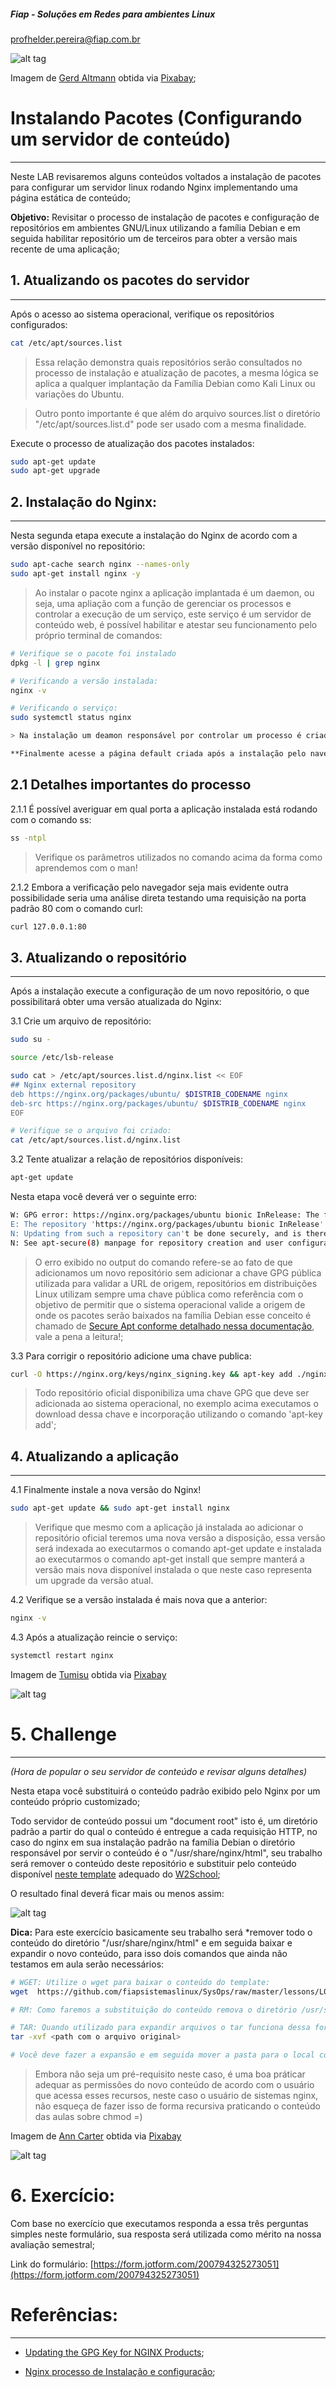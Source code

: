 ##### Fiap - Soluções em Redes para ambientes Linux
profhelder.pereira@fiap.com.br


![alt tag](https://raw.githubusercontent.com/fiapsistemaslinux/SysOps/master/images/L02_beb_browsers.png)

Imagem de [Gerd Altmann](https://pixabay.com/pt/users/geralt-9301/?utm_source=link-attribution&amp;utm_medium=referral&amp;utm_campaign=image&amp;utm_content=773215) obtida via [Pixabay](https://pixabay.com/pt/?utm_source=link-attribution&amp;utm_medium=referral&amp;utm_campaign=image&amp;utm_content=773215");

# Instalando Pacotes (Configurando um servidor de conteúdo)
---

Neste LAB revisaremos alguns conteúdos voltados a instalação de pacotes para configurar um servidor linux rodando Nginx implementando uma página estática de conteúdo;

**Objetivo:**
Revisitar o processo de instalação de pacotes e configuração de repositórios em ambientes GNU/Linux utilizando a  família Debian e em seguida habilitar repositório um  de terceiros para obter a versão mais recente de uma aplicação;

## 1. Atualizando os pacotes do servidor
---

Após o acesso ao sistema operacional, verifique os repositórios configurados:

```sh
cat /etc/apt/sources.list
```

> Essa relação demonstra quais repositórios serão consultados no processo de instalação e atualização de pacotes, a mesma lógica se aplica a qualquer implantação da Família Debian como Kali Linux ou variações do Ubuntu.

> Outro ponto importante é que além do arquivo sources.list o diretório "/etc/apt/sources.list.d" pode ser usado com a mesma finalidade.

Execute o processo de atualização dos pacotes instalados:

```sh
sudo apt-get update
sudo apt-get upgrade
```

## 2. Instalação do Nginx:
---

Nesta segunda etapa execute a instalação do Nginx de acordo com a versão disponível no repositório:

```sh
sudo apt-cache search nginx --names-only
sudo apt-get install nginx -y
```

> Ao instalar o pacote nginx a aplicação implantada é um daemon, ou seja, uma apliação com a função de gerenciar os processos e controlar a execução de um serviço, este serviço é um servidor de conteúdo web, é possível habilitar e atestar seu funcionamento pelo próprio terminal de comandos:

```sh
# Verifique se o pacote foi instalado
dpkg -l | grep nginx

# Verificando a versão instalada:
nginx -v

# Verificando o serviço:
sudo systemctl status nginx

> Na instalação um deamon responsável por controlar um processo é criado, este controle ocorre através de um serviço implantado utilizando a solução systemd um assunto que revisaremos nas próximas aulas mas já está nos anexos do nosso material de apoio;

**Finalmente acesse a página default criada após a instalação pelo navegador Web**

```

## 2.1 Detalhes importantes do processo

2.1.1 É possível averiguar em qual porta a aplicação instalada está rodando com o comando ss:

```sh
ss -ntpl
```

> Verifique os parâmetros utilizados no comando acima da forma como aprendemos com o man!

2.1.2 Embora a verificação pelo navegador seja mais evidente outra possibilidade seria uma análise direta testando uma requisição na porta padrão 80 com o comando curl:

```sh
curl 127.0.0.1:80
```

## 3. Atualizando o repositório
---

Após a instalação execute a configuração de um novo repositório, o que possibilitará obter uma versão atualizada do Nginx:

3.1 Crie um arquivo de repositório:

```sh
sudo su -

source /etc/lsb-release

sudo cat > /etc/apt/sources.list.d/nginx.list << EOF
## Nginx external repository
deb https://nginx.org/packages/ubuntu/ $DISTRIB_CODENAME nginx
deb-src https://nginx.org/packages/ubuntu/ $DISTRIB_CODENAME nginx
EOF
```

```sh
# Verifique se o arquivo foi criado:
cat /etc/apt/sources.list.d/nginx.list
```

3.2 Tente atualizar a relação de repositórios disponíveis:

```sh
apt-get update
```

Nesta etapa você deverá ver o seguinte erro:

```sh
W: GPG error: https://nginx.org/packages/ubuntu bionic InRelease: The following signatures couldn't be verified because the public key is not available: NO_PUBKEY ABF5BD827BD9BF62
E: The repository 'https://nginx.org/packages/ubuntu bionic InRelease' is not signed.
N: Updating from such a repository can't be done securely, and is therefore disabled by default.
N: See apt-secure(8) manpage for repository creation and user configuration details.
```

> O erro exibido no output do comando refere-se ao fato de que adicionamos um novo repositório sem adicionar a chave GPG pública utilizada para validar a URL de origem, repositórios em distribuições Linux utilizam sempre uma chave pública como referência com o objetivo de permitir que o sistema operacional valide a origem de onde os pacotes serão baixados na família Debian esse conceito é chamado de [Secure Apt conforme detalhado nessa documentação](https://wiki.debian.org/SecureApt), vale a pena a leitura!;

3.3 Para corrigir o repositório adicione uma chave publica:

```sh
curl -O https://nginx.org/keys/nginx_signing.key && apt-key add ./nginx_signing.key && rm nginx_signing.key
```

> Todo repositório oficial disponibiliza uma chave GPG que deve ser adicionada ao sistema operacional, no exemplo acima executamos o download dessa chave e incorporação utilizando o comando 'apt-key add';

## 4. Atualizando a aplicação
---

4.1 Finalmente instale a nova versão do Nginx!

```sh
sudo apt-get update && sudo apt-get install nginx
```

> Verifique que mesmo com a aplicação já instalada ao adicionar o repositório oficial teremos uma nova versão a disposição, essa versão será indexada ao executarmos o comando apt-get update e instalada ao executarmos o comando apt-get install que sempre manterá a versão mais nova disponível instalada o que neste caso representa um upgrade da versão atual.

4.2 Verifique se a versão instalada é mais nova que a anterior:

```sh
nginx -v
```

4.3 Após a atualização reincie o serviço:

```sh
systemctl restart nginx
```

Imagem de [Tumisu](https://pixabay.com/pt/users/Tumisu-148124/?utm_source=link-attribution&amp;utm_medium=referral&amp;utm_campaign=image&amp;utm_content=1955806) obtida via [Pixabay](https://pixabay.com/pt/?utm_source=link-attribution&amp;utm_medium=referral&amp;utm_campaign=image&amp;utm_content=1955806)

![alt tag](https://raw.githubusercontent.com/fiapsistemaslinux/SysOps/master/images/DEF_goal.png)

# 5. Challenge
---
*(Hora de popular o seu servidor de conteúdo e revisar alguns detalhes)*

Nesta etapa você substituirá o conteúdo padrão exibido pelo Nginx por um conteúdo próprio customizado;

Todo servidor de conteúdo possui um "document root" isto é, um diretório padrão a partir do qual o conteúdo é entregue a cada requisição HTTP, no caso do nginx em sua instalação padrão na família Debian o diretório responsável por servir o conteúdo é o "/usr/share/nginx/html", seu trabalho será remover o conteúdo deste repositório e substituir pelo conteúdo disponível [neste template](https://github.com/fiapsistemaslinux/SysOps/raw/master/lessons/L02/anexos/pizza.tar.bz2) adequado do [W2School](https://www.w3schools.com/w3css/w3css_templates.asp);

O resultado final deverá ficar mais ou menos assim:

![alt tag](https://raw.githubusercontent.com/fiapsistemaslinux/SysOps/master/images/L02_challenge01.png)


**Dica:** Para este exercício basicamente seu trabalho será *remover todo o conteúdo do diretório "/usr/share/nginx/html" e em seguida baixar e expandir o novo conteúdo, para isso dois comandos que ainda não testamos em aula serão necessários:

```sh
# WGET: Utilize o wget para baixar o conteúdo do template:
wget  https://github.com/fiapsistemaslinux/SysOps/raw/master/lessons/L02/anexos/pizza.tar.bz2

# RM: Como faremos a substituição do conteúdo remova o diretório /usr/share/nginx/html

# TAR: Quando utilizado para expandir arquivos o tar funciona dessa forma:
tar -xvf <path com o arquivo original>

# Você deve fazer a expansão e em seguida mover a pasta para o local correto (/usr/share/nginx/) não deixe de consultar cada um dos parâmetros do tar no man!
```

> Embora não seja um pré-requisito neste caso, é uma boa práticar adequar as permissões do novo conteúdo de acordo com o usuário que acessa esses recursos, neste caso o usuário de sistemas nginx, não esqueça de fazer isso de forma recursiva praticando o conteúdo das aulas sobre chmod =)

Imagem de [Ann Carter](https://pixabay.com/pt/users/AnnCarter-162688/?utm_source=link-attribution&amp;utm_medium=referral&amp;utm_campaign=image&amp;utm_content=2174368") obtida via [Pixabay](https://pixabay.com/pt/?utm_source=link-attribution&amp;utm_medium=referral&amp;utm_campaign=image&amp;utm_content=2174368)

![alt tag](https://raw.githubusercontent.com/fiapsistemaslinux/SysOps/master/images/DEF_quiz.png)

# 6. Exercício:

Com base no exercício que executamos responda a essa três perguntas simples neste formulário, sua resposta será utilizada como mérito na nossa avaliação semestral;

Link do formulário: [https://form.jotform.com/200794325273051](https://form.jotform.com/200794325273051)

# Referências:
---

- [Updating the GPG Key for NGINX Products](https://www.nginx.com/blog/updating-gpg-key-nginx-products/);

- [Nginx processo de Instalação e configuração](https://www.nginx.com/resources/wiki/start/topics/tutorials/install/);

